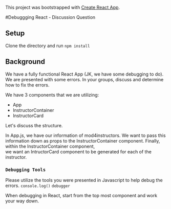 This project was bootstrapped with [Create React App](https://github.com/facebook/create-react-app).

#Debuggging React - Discussion Question

## Setup

Clone the directory and run 
`npm install`

## Background

We have a fully functional React App (JK, we have some debugging to do). 
We are presented with some errors.
In your groups, discuss and determine how to fix the errors.

We have 3 components that we are utilizing:
* App
* InstructorContainer
* InstructorCard


Let's discuss the structure. 

In App.js, we have our information of mod4instructors. 
We want to pass this information down as props to the InstructorContainer component. 
Finally, within the InstructorContainer component, <br/> 
we want an IntructorCard component to be generated for each of the instructor.


### `Debugging Tools`

Please utilize the tools you were presented in Javascript to help debug the errors.
`console.log()`
`debugger`

When debugging in React, start from the top most component and work your way down.


